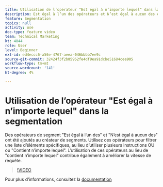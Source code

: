 ```yaml
---
title: Utilisation de l’opérateur "Est égal à n’importe lequel" dans la segmentation
description: Est égal à l’un des opérateurs et N’est égal à aucun des opérateurs de segment a été ajouté au créateur de segments. Utilisez ces opérateurs pour filtrer une liste d’éléments spécifiques, au lieu d’utiliser plusieurs instructions OU ou Contient n’importe lequel. L’utilisation de ces opérateurs au lieu de contient l’un de permet d’améliorer également la vitesse de requête.
feature: Segmentation
topics: null
activity: use
doc-type: feature video
team: Technical Marketing
kt: 4844
role: User
level: Beginner
exl-id: ed4eccc6-a56e-4767-aeea-046bbbb7ee9c
source-git-commit: 32424f3f2b05952fe4df9ea91dcbe51684cee905
workflow-type: tm+mt
source-wordcount: '141'
ht-degree: 4%

---
```


# Utilisation de l’opérateur &quot;Est égal à n’importe lequel&quot; dans la segmentation

Des opérateurs de segment &quot;Est égal à l’un des&quot; et &quot;N’est égal à aucun des&quot; ont été ajoutés au créateur de segments. Utilisez ces opérateurs pour filtrer une liste d’éléments spécifiques, au lieu d’utiliser plusieurs instructions OU ou &quot;Contient n’importe lequel&quot;. L’utilisation de ces opérateurs au lieu de &quot;contient n’importe lequel&quot; contribue également à améliorer la vitesse de requête.

>[!VIDEO](https://video.tv.adobe.com/v/32960/?quality=12)

Pour plus d’informations, consultez la [documentation](https://docs.adobe.com/content/help/en/analytics/components/segmentation/segment-reference/seg-operators.html)
